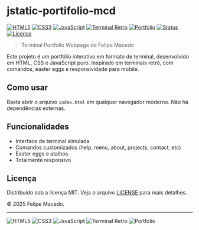 
# jstatic-portifolio-mcd

[![HTML5](https://img.shields.io/badge/HTML-5-E34F26?style=for-the-badge&logo=html5&logoColor=white)]()
[![CSS3](https://img.shields.io/badge/CSS-3-1572B6?style=for-the-badge&logo=css3&logoColor=white)]()
[![JavaScript](https://img.shields.io/badge/JavaScript-ES6-F7DF1E?style=for-the-badge&logo=javascript&logoColor=black)]()
[![Terminal Retro](https://img.shields.io/badge/Terminal-Retro-00ff00?style=for-the-badge&logo=gnubash&logoColor=black)]()
[![Portfolio](https://img.shields.io/badge/Portfolio-Pessoal-blueviolet?style=for-the-badge)]()
[![Status](https://img.shields.io/badge/Status-100%25%20Complete-brightgreen.svg)]()
[![License](https://img.shields.io/badge/License-MIT-green.svg)](LICENSE)

> Terminal Portfolio Webpage de Felipe Macedo

Este projeto é um portfólio interativo em formato de terminal, desenvolvido em HTML, CSS e JavaScript puro. Inspirado em terminais retrô, com comandos, easter eggs e responsividade para mobile.

## Como usar

Basta abrir o arquivo `index.html` em qualquer navegador moderno. Não há dependências externas.

## Funcionalidades
- Interface de terminal simulada
- Comandos customizados (help, menu, about, projects, contact, etc)
- Easter eggs e atalhos
- Totalmente responsivo


## Licença

Distribuído sob a licença MIT. Veja o arquivo [LICENSE](./LICENSE) para mais detalhes.

© 2025 Felipe Macedo.

---

<p align="left">
  <img src="https://img.shields.io/badge/HTML-5-E34F26?style=for-the-badge&logo=html5&logoColor=white" alt="HTML5">
  <img src="https://img.shields.io/badge/CSS-3-1572B6?style=for-the-badge&logo=css3&logoColor=white" alt="CSS3">
  <img src="https://img.shields.io/badge/JavaScript-ES6-F7DF1E?style=for-the-badge&logo=javascript&logoColor=black" alt="JavaScript">
  <img src="https://img.shields.io/badge/Terminal-Retro-00ff00?style=for-the-badge&logo=gnubash&logoColor=black" alt="Terminal Retro">
  <img src="https://img.shields.io/badge/Portfolio-Pessoal-blueviolet?style=for-the-badge" alt="Portfolio">
</p>

<!--
Tags: portfolio, terminal, javascript, html, css, retro, interactive, personal, webdev
